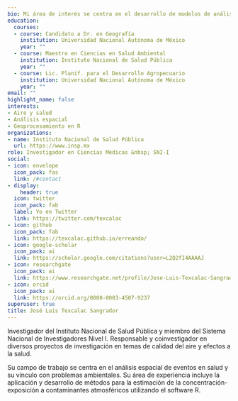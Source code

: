 ```yaml
---
bio: Mi área de interés se centra en el desarrollo de modelos de análisis espacial para la estimación de exposición humana a contaminantes ambientales usando R
education:
  courses:
  - course: Candidato a Dr. en Geografía
    institution: Universidad Nacional Autónoma de México
    year: ""
  - course: Maestro en Ciencias en Salud Ambiental
    institution: Instituto Nacional de Salud Pública
    year: ""
  - course: Lic. Planif. para el Desarrollo Agropecuario
    institution: Universidad Nacional Autónoma de México
    year: ""
email: ""
highlight_name: false
interests:
- Aire y salud
- Análisis espacial
- Geoprocesamiento en R
organizations:
- name: Instituto Nacional de Salud Pública
  url: https://www.insp.mx
role: Investigador en Ciencias Médicas &nbsp; SNI-I
social:
- icon: envelope
  icon_pack: fas
  link: /#contact
- display:
    header: true
  icon: twitter
  icon_pack: fab
  label: Yo en Twitter
  link: https://twitter.com/texcalac
- icon: github
  icon_pack: fab
  link: https://texcalac.github.io/erreando/
- icon: google-scholar
  icon_pack: ai
  link: https://scholar.google.com/citations?user=L2Q2fI4AAAAJ
- icon: researchgate
  icon_pack: ai
  link: https://www.researchgate.net/profile/Jose-Luis-Texcalac-Sangrador
- icon: orcid
  icon_pack: ai
  link: https://orcid.org/0000-0003-4507-9237
superuser: true
title: José Luis Texcalac Sangrador
---
```


Investigador del Instituto Nacional de Salud Pública y miembro del Sistema Nacional de Investigadores Nivel I. Responsable y coinvestigador en diversos proyectos de investigación en temas de calidad del aire y efectos a la salud.

Su campo de trabajo se centra en el análisis espacial de eventos en salud y su vínculo con problemas ambientales. Su área de experiencia incluye la aplicación y desarrollo de métodos para la estimación de la concentración-exposición a contaminantes atmosféricos utilizando el software R.
